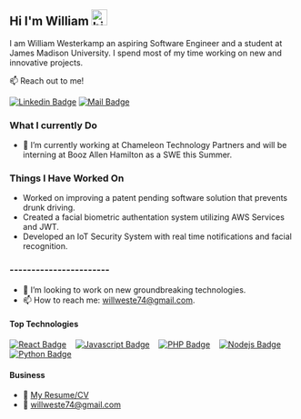 ## Hi I'm William <img src="https://user-images.githubusercontent.com/1303154/88677602-1635ba80-d120-11ea-84d8-d263ba5fc3c0.gif" width="28px" height="28px" alt="hi">


I am William Westerkamp an aspiring Software Engineer and a student at James Madison University. I spend most of my time working on new and innovative projects.

:mailbox: Reach out to me!

[![Linkedin Badge](https://img.shields.io/badge/-William-0e76a8?style=flat&labelColor=0e76a8&logo=linkedin&logoColor=white)](https://www.linkedin.com/in/william-westerkamp-341594252/) [![Mail Badge](https://img.shields.io/badge/-willweste74-c0392b?style=flat&labelColor=c0392b&logo=gmail&logoColor=white)](mailto:willweste74@gmail.com)

<!-- TODO: Add last video link -->

### What I currently Do

- 🔭 I’m currently working at Chameleon Technology Partners and will be interning at Booz Allen Hamilton as a SWE this Summer.

### Things I Have Worked On
 
- Worked on improving a patent pending software solution that prevents drunk driving.
- Created a facial biometric authentation system utilizing AWS Services and JWT.
- Developed an IoT Security System with real time notifications and facial recognition.

### -----------------------
- 🤔 I’m looking to work on new groundbreaking technologies.
- 📫 How to reach me: willweste74@gmail.com.

#### Top Technologies

[![React Badge](https://img.shields.io/badge/-React-61DBFB?style=for-the-badge&labelColor=black&logo=react&logoColor=61DBFB)](#)&nbsp;&nbsp;&nbsp;
[![Javascript Badge](https://img.shields.io/badge/-Javascript-F0DB4F?style=for-the-badge&labelColor=black&logo=javascript&logoColor=F0DB4F)](#)&nbsp;&nbsp;&nbsp;
[![PHP Badge](https://img.shields.io/badge/-PHP-8892bf?style=for-the-badge&labelColor=black&logo=php&logoColor=8892bf)](#)&nbsp;&nbsp;&nbsp;
[![Nodejs Badge](https://img.shields.io/badge/-Nodejs-3C873A?style=for-the-badge&labelColor=black&logo=node.js&logoColor=3C873A)](#)&nbsp;&nbsp;&nbsp;
[![Python Badge](https://img.shields.io/badge/-Python-3776ab?style=for-the-badge&labelColor=black&logo=python&logoColor=ffd343)](#)


#### Business
- :paperclip: [My Resume/CV](https://github.com/willweste/willweste/blob/main/resumes/resume.pdf)
- :email: willweste74@gmail.com

[//]: # ()
[//]: # (<details>)

[//]: # (<summary>)

[//]: # (  More stuff about me)

[//]: # (</summary>)

[//]: # (<br >)

[//]: # ()
[//]: # (#### Github Stats)

[//]: # ()
[//]: # (![willweste github stats]&#40;https://github-readme-stats.vercel.app/api?username=willweste&count_private=true&theme=tokyonight&hide=contribs,prs&#41;)

[//]: # ()
[//]: # (</details>)

